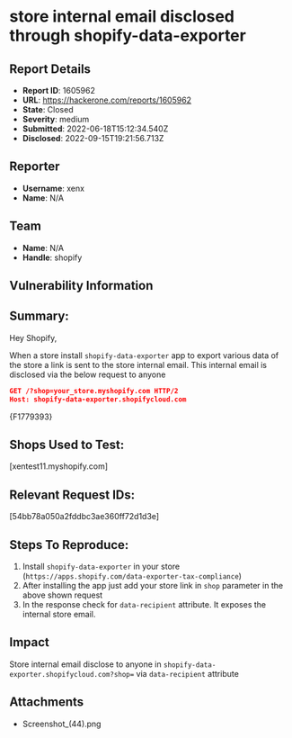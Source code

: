 # store internal email disclosed through shopify-data-exporter 

## Report Details
- **Report ID**: 1605962
- **URL**: https://hackerone.com/reports/1605962
- **State**: Closed
- **Severity**: medium
- **Submitted**: 2022-06-18T15:12:34.540Z
- **Disclosed**: 2022-09-15T19:21:56.713Z

## Reporter
- **Username**: xenx
- **Name**: N/A

## Team
- **Name**: N/A
- **Handle**: shopify

## Vulnerability Information
## Summary:
Hey Shopify,

When a store install ```shopify-data-exporter``` app to export various data of the store a link is sent to the store internal email. This internal email is disclosed via the below request to anyone 
```json
GET /?shop=your_store.myshopify.com HTTP/2
Host: shopify-data-exporter.shopifycloud.com
```
{F1779393}

## Shops Used to Test:
[xentest11.myshopify.com]

## Relevant Request IDs:
[54bb78a050a2fddbc3ae360ff72d1d3e]

## Steps To Reproduce:

  1.  Install ```shopify-data-exporter``` in your store (```https://apps.shopify.com/data-exporter-tax-compliance```)
  2.  After installing the app just add your store link in ```shop``` parameter in the above shown request
  3. In the response check for  ```data-recipient``` attribute. It exposes the internal store email.

## Impact

Store internal email disclose to anyone in ```shopify-data-exporter.shopifycloud.com?shop=``` via ```data-recipient``` attribute

## Attachments
- Screenshot_(44).png
